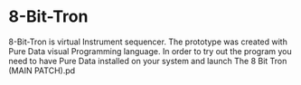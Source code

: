 # 8-Bit-Tron
 8-Bit-Tron is virtual Instrument sequencer. The prototype was created with Pure Data visual Programming language.
 In order to try out the program you need to have Pure Data installed on your system and launch The 8 Bit Tron (MAIN PATCH).pd
